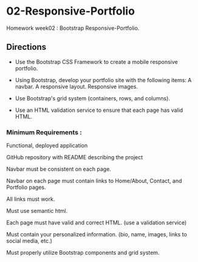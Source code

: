# 02-Responsive-Portfolio
Homework week02 : Bootstrap Responsive-Portfolio.

## Directions
- Use the Bootstrap CSS Framework to create a mobile responsive portfolio.

- Using Bootstrap, develop your portfolio site with the following items:
    A navbar.
    A responsive layout.
    Responsive images.

- Use Bootstrap's grid system (containers, rows, and columns).

- Use an HTML validation service to ensure that each page has valid HTML.

### Minimum Requirements :

Functional, deployed application

GitHub repository with README describing the project

Navbar must be consistent on each page.

Navbar on each page must contain links to Home/About, Contact, and Portfolio pages.

All links must work.

Must use semantic html.

Each page must have valid and correct HTML. (use a validation service)

Must contain your personalized information. (bio, name, images, links to social media, etc.)

Must properly utilize Bootstrap components and grid system.

